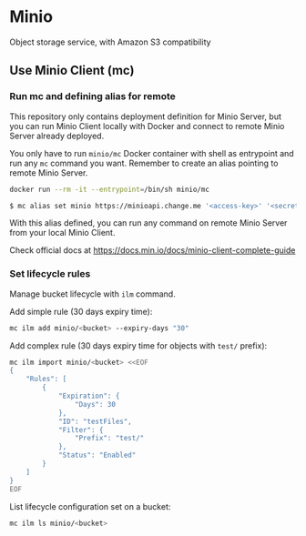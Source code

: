 # Minio

Object storage service, with Amazon S3 compatibility

## Use Minio Client (mc)

### Run mc and defining alias for remote

This repository only contains deployment definition for Minio Server, but you can run Minio Client locally with Docker and connect to remote Minio Server already deployed.

You only have to run `minio/mc` Docker container with shell as entrypoint and run any `mc` command you want. Remember to create an alias pointing to remote Minio Server.

```sh
docker run --rm -it --entrypoint=/bin/sh minio/mc

$ mc alias set minio https://minioapi.change.me '<access-key>' '<secret-key>'
```

With this alias defined, you can run any command on remote Minio Server from your local Minio Client.

Check official docs at <https://docs.min.io/docs/minio-client-complete-guide>

### Set lifecycle rules

Manage bucket lifecycle with `ilm` command.

Add simple rule (30 days expiry time):

```sh
mc ilm add minio/<bucket> --expiry-days "30"
```

Add complex rule (30 days expiry time for objects with `test/` prefix):

```sh
mc ilm import minio/<bucket> <<EOF
{
    "Rules": [
        {
            "Expiration": {
                "Days": 30
            },
            "ID": "testFiles",
            "Filter": {
                "Prefix": "test/"
            },
            "Status": "Enabled"
        }
    ]
}
EOF
```

List lifecycle configuration set on a bucket:

```sh
mc ilm ls minio/<bucket>
```
